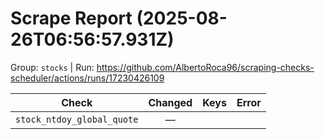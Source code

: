 # Scrape Report (2025-08-26T06:56:57.931Z)

Group: `stocks`  |  Run: https://github.com/AlbertoRoca96/scraping-checks-scheduler/actions/runs/17230426109

| Check | Changed | Keys | Error |
|---|:---:|:--|:--|
| `stock_ntdoy_global_quote` | — |  |  |
